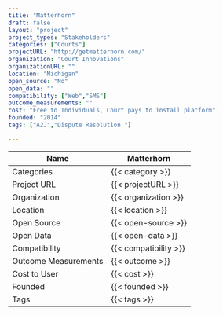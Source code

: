 ```yaml
---
title: "Matterhorn"
draft: false
layout: "project"
project_types: "Stakeholders"
categories: ["Courts"]
projectURL: "http://getmatterhorn.com/"
organization: "Court Innovations"
organizationURL: ""
location: "Michigan"
open_source: "No"
open_data: ""
compatibility: ["Web","SMS"]
outcome_measurements: ""
cost: "Free to Individuals, Court pays to install platform"
founded: "2014"
tags: ["A2J","Dispute Resolution "]

---
```



Name                    |  Matterhorn    
------------------------|----
Categories              | {{< category >}} 
Project URL             | {{< projectURL >}} 
Organization            | {{< organization >}} 
Location                | {{< location >}} 
Open Source             | {{< open-source >}} 
Open Data               | {{< open-data >}} 
Compatibility           | {{< compatibility >}} 
Outcome Measurements    | {{< outcome >}} 
Cost to User            | {{< cost >}} 
Founded                 | {{< founded >}} 
Tags                    | {{< tags >}} 

